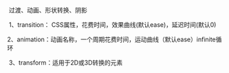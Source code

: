 ​    过渡、动画、形状转换、阴影

​    1、transition： CSS属性，花费时间，效果曲线(默认ease)，延迟时间(默认0)

​    2、animation：动画名称，一个周期花费时间，运动曲线（默认ease）infinite循环

​    3、transform：适用于2D或3D转换的元素
